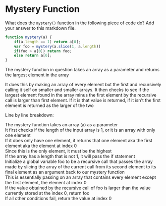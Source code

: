 # Mystery Function

What does the `mystery()` function in the following piece of code do? Add your
answer to this markdown file.

```javascript
function mystery(a) {
    if(a.length == 1) return a[0];
    var foo = mystery(a.slice(1, a.length))
    if(foo > a[0]) return foo;
    else return a[0];
}
```

The mystery function in question takes an array as a parameter and returns the largest element in the array  

It does this by making an array of every element but the first and recursively calling it self on smaller and smaller arrays. It then checks to see if the largest element found in the array minus the first element by the recursive call is larger than first element. If it is that value is returned, if it isn't the first element is returned as the larger of the two  

Line by line breakdown:  

The mystery function takes an array (a) as a parameter  
It first checks if the length of the input array is 1, or it is an array with only one element  
    If it does only have one element, it returns that one element aka the first element aka the element at index 0  
    Since this is the only element, it must be the highest  
If the array has a length that is not 1, it will pass the if statement  
Initialize a global variable foo to be a recursive call that passes the array made by slicing the array of the current call from its second element to its final element as an argument back to our mystery function  
This is essentially passing on an array that contains every element except the first element, the element at index 0  
If the value obtained by the recursive call of foo is larger than the value currently stored at the index 0, return foo  
If all other conditions fail, return the value at index 0  
